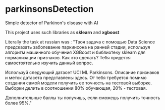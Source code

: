 # parkinsonsDetection
Simple detector of Parkinon's disease with AI

This project uses such libraries as **sklearn** and **xgboost**

Literally the task at russian was :
"Твоя задача с помощью Data Science предсказать заболевание паркинсона на ранней стадии, используя алгоритм машинного обучения XGBoost и библиотеку sklearn для нормализации признаков. Как это сделать? Тебя  придется самостоятельно изучить данный вопрос.

Используй следующий датасет UCI ML Parkinsons. Описание признаков и меток датасета представлены здесь. От тебя  требуется помимо создания самой модели получить ее точность на тестовой выборке. Выборки делить в соотношении 80% обучающая, 20% - тестовая.

Дополнительные баллы ты получишь, если сможешь получить точность более 95%."
